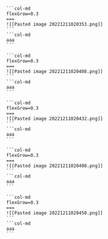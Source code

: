 ````col
```col-md
flexGrow=0.3
===
![[Pasted image 20221211020353.png]]
```
```col-md
aaa
```
````

````col
```col-md
flexGrow=0.3
===
![[Pasted image 20221211020408.png]]
```
```col-md
aaa
```
````
````col
```col-md
flexGrow=0.3
===
![[Pasted image 20221211020432.png]]
```
```col-md
aaa
```
````
````col
```col-md
flexGrow=0.3
===
![[Pasted image 20221211020408.png]]
```
```col-md
aaa
```
````
````col
```col-md
flexGrow=0.3
===
![[Pasted image 20221211020450.png]]
```
```col-md
aaa
```
````
